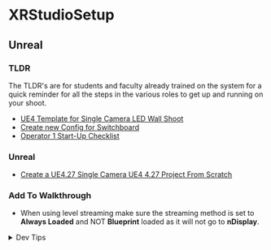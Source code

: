 # XRStudioSetup

## Unreal

### TLDR

The TLDR's are for students and faculty already trained on the system for a quick reminder for all the steps in the various roles to get up and running on your shoot.

* [UE4 Template for Single Camera LED Wall Shoot]()
* [Create new Config for Switchboard]()
* [Operator 1 Start-Up Checklist](op1-startup/README.md)

### Unreal
* [Create a UE4.27 Single Camera UE4 4.27 Project From Scratch](unreal-base-setup/README.md#setting-up)

### Add To Walkthrough
* When using level streaming make sure the streaming method is set to **Always Loaded** and NOT **Blueprint** loaded as it will not go to **nDisplay**.


</p>
</details>
<details><summary>Dev Tips</summary>
make git m="add commit message"
</details>

